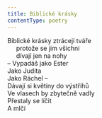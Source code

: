 ```yaml
---
title: Biblické krásky
contentType: poetry
---
```


<section>

Biblické krásky ztrácejí tváře  
     protože se jim všichni  
     dívají jen na nohy  
– Vypadáš jako Ester  
Jako Judita  
Jako Ráchel –  
Dávají si květiny do výstřihů  
Ve vlasech by zbytečně vadly  
Přestaly se líčit  
A mlčí

</section>
